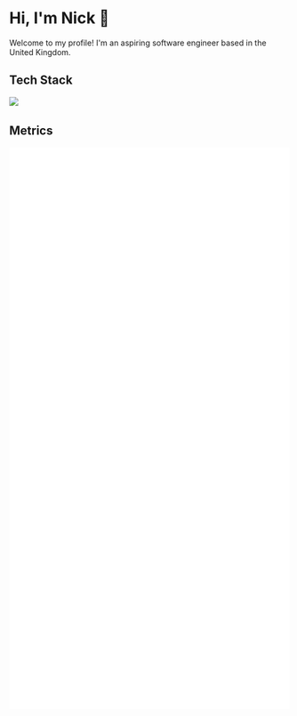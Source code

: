 # Hi, I'm Nick 🌱
Welcome to my profile! I'm an aspiring software engineer based in the United Kingdom.

## Tech Stack
![](https://skillicons.dev/icons?i=js,ts,rust,mongodb,git,nodejs,html,css,sqlite)

## Metrics

<picture>
  <img src="/github-metrics.svg" alt="Metrics" draggable="false">
</picture>
